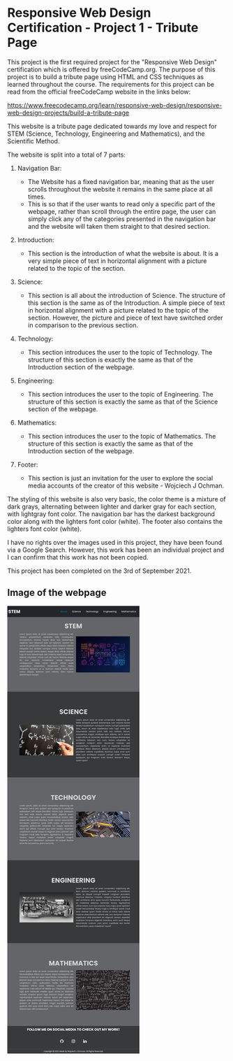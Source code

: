 # Responsive Web Design Certification - Project 1 - Tribute Page

This project is the first required project for the "Responsive Web Design" certification which is offered by freeCodeCamp.org.
The purpose of this project is to build a tribute page using HTML and CSS techniques as learned throughout the course. 
The requirements for this project can be read from the official freeCodeCamp website in the links below:

https://www.freecodecamp.org/learn/responsive-web-design/responsive-web-design-projects/build-a-tribute-page

This website is a tribute page dedicated towards my love and respect for STEM (Science, Technology, Engineering and Mathematics), and the Scientific Method.  

The website is split into a total of 7 parts:
1. Navigation Bar:
   - The Website has a fixed navigation bar, meaning that as the user scrolls throughout the website it remains in the same place at all times.
   - This is so that if the user wants to read only a specific part of the webpage, rather than scroll through the entire page, the user can simply click any of the categories presented in the navigation bar and the website will taken them straight to that desired section.

2. Introduction:
   - This section is the introduction of what the website is about. It is a very simple piece of text in horizontal alignment with a picture related to the topic of the section. 

3. Science:
   - This section is all about the introduction of Science. The structure of this section is the same as of the Introduction. A simple piece of text in horizontal alignment with a picture related to the topic of the section. However, the picture and piece of text have switched order in comparison to the previous section.
   
4. Technology:
   - This section introduces the user to the topic of Technology. The structure of this section is exactly the same as that of the Introduction section of the webpage.

5. Engineering:
   - This section introduces the user to the topic of Engineering. The structure of this section is exactly the same as that of the Science section of the webpage. 

6. Mathematics:
   - This section introduces the user to the topic of Mathematics. The structure of this section is exactly the same as that of the Introduction section of the webpage.

7. Footer:
   - This section is just an invitation for the user to explore the social media accounts of the creator of this website - Wojciech J Ochman.

The styling of this website is also very basic, the color theme is a mixture of dark grays, alternating between lighter and darker gray for each section, with lightgray font color. The navigation bar has the darkest background color along with the lighters font color (white). The footer also contains the lighters font color (white).

I have no rights over the images used in this project, they have been found via a Google Search.
However, this work has been an individual project and I can confirm that this work has not been copied.

This project has been completed on the 3rd of September 2021. 

## Image of the webpage

![super-necessary](/TributePageShot.png)
